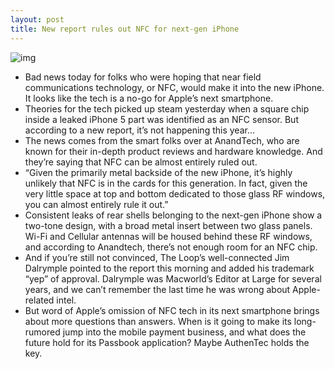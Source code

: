 ```yaml
---
layout: post
title: New report rules out NFC for next-gen iPhone
---
```

![img](http://media.idownloadblog.com/wp-content/uploads/2012/08/no-nfc-for-you-e1346167514943.png)
* Bad news today for folks who were hoping that near field communications technology, or NFC, would make it into the new iPhone. It looks like the tech is a no-go for Apple’s next smartphone.
* Theories for the tech picked up steam yesterday when a square chip inside a leaked iPhone 5 part was identified as an NFC sensor. But according to a new report, it’s not happening this year…
* The news comes from the smart folks over at AnandTech, who are known for their in-depth product reviews and hardware knowledge. And they’re saying that NFC can be almost entirely ruled out.
* “Given the primarily metal backside of the new iPhone, it’s highly unlikely that NFC is in the cards for this generation. In fact, given the very little space at top and bottom dedicated to those glass RF windows, you can almost entirely rule it out.”
* Consistent leaks of rear shells belonging to the next-gen iPhone show a two-tone design, with a broad metal insert between two glass panels. Wi-Fi and Cellular antennas will be housed behind these RF windows, and according to Anandtech, there’s not enough room for an NFC chip.
* And if you’re still not convinced, The Loop’s well-connected Jim Dalrymple pointed to the report this morning and added his trademark “yep” of approval. Dalrymple was Macworld’s Editor at Large for several years, and we can’t remember the last time he was wrong about Apple-related intel.
* But word of Apple’s omission of NFC tech in its next smartphone brings about more questions than answers. When is it going to make its long-rumored jump into the mobile payment business, and what does the future hold for its Passbook application? Maybe AuthenTec holds the key.

